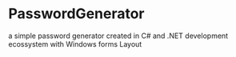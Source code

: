 # PasswordGenerator
a simple password generator created in C# and .NET development ecossystem with Windows forms Layout
